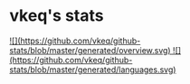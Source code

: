 # vkeq's stats

<a href="https://github.com/vkeq">
![](https://github.com/vkeq/github-stats/blob/master/generated/overview.svg)
![](https://github.com/vkeq/github-stats/blob/master/generated/languages.svg)
</a>
